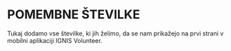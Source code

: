 # POMEMBNE ŠTEVILKE

Tukaj dodamo vse številke, ki jih želimo, da se nam prikažejo na prvi strani v mobilni aplikaciji IGNIS Volunteer.
